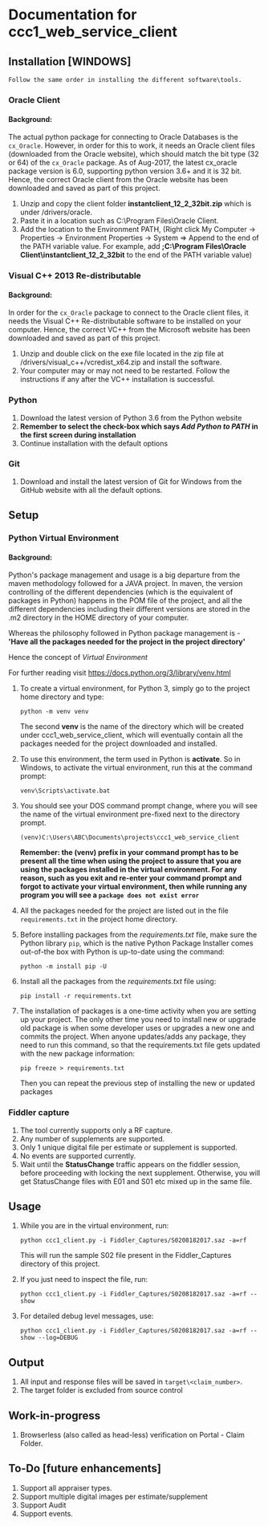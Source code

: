 # Documentation for ccc1_web_service_client
## Installation [WINDOWS]
```
Follow the same order in installing the different software\tools.
```
### Oracle Client
#### Background:

The actual python package for connecting to Oracle Databases is the `cx_Oracle`. However, in order for this to work, it needs an Oracle client files (downloaded from the Oracle website), which should match the bit type (32 or 64) of the `cx_Oracle` package. As of Aug-2017, the latest cx_oracle package version is 6.0, supporting python version 3.6+ and it is 32 bit. Hence, the correct Oracle client from the Oracle website has been downloaded and saved as part of this project.

1. Unzip and copy the client folder **instantclient_12_2_32bit.zip** which is under /drivers/oracle.
1. Paste it in a location such as C:\Program Files\Oracle Client.
1. Add the location to the Environment PATH, (Right click My Computer -> Properties -> Environment Properties -> System => Append to the end of the PATH variable value. For example, add **;C:\Program Files\Oracle Client\instantclient_12_2_32bit** to the end of the PATH variable value)

### Visual C++ 2013 Re-distributable
#### Background:

In order for the `cx_Oracle` package to connect to the Oracle client files, it needs the Visual C++ Re-distributable software to be installed on your computer. Hence, the correct VC++ from the Microsoft website has been downloaded and saved as part of this project.

1. Unzip and double click on the exe file located in the zip file at /drivers/visual_c++/vcredist_x64.zip and install the software.
1. Your computer may or may not need to be restarted. Follow the instructions if any after the VC++ installation is successful.

### Python
1. Download the latest version of Python 3.6 from the Python website
1. **Remember to select the check-box which says *Add Python to PATH* in the first screen during installation**
1. Continue installation with the default options

### Git
1. Download and install the latest version of Git for Windows from the GitHub website with all the default options.


## Setup

### Python Virtual Environment
#### Background:

Python's package management and usage is a big departure from the maven methodology followed for a JAVA project. In maven, the version controlling of the different dependencies (which is the equivalent of packages in Python) happens in the POM file of the project, and all the different dependencies including their different versions are stored in the .m2 directory in the HOME directory of your computer.

Whereas the philosophy followed in Python package management is - **'Have all the packages needed for the project in the project directory'**

Hence the concept of *Virtual Environment*

For further reading visit https://docs.python.org/3/library/venv.html

1. To create a virtual environment, for Python 3, simply go to the project home directory and type:
   
   `python -m venv venv`
   
   The second **venv** is the name of the directory which will be created under ccc1_web_service_client, which will eventually contain all the packages needed for the project downloaded and installed.
1. To use this environment, the term used in Python is **activate**. So in Windows, to activate the virtual environment, run this at the command prompt:

   `venv\Scripts\activate.bat`
1. You should see your DOS command prompt change, where you will see the name of the virtual environment pre-fixed next to the directory prompt.

   `(venv)C:\Users\ABC\Documents\projects\ccc1_web_service_client`
   
   **Remember: the (venv) prefix in your command prompt has to be present all the time when using the project to assure that you are using the packages installed in the virtual environment. For any reason, such as you exit and re-enter your command prompt and forgot to activate your virtual environment, then while running any program you will see a `package does not exist error`**
   
1. All the packages needed for the project are listed out in the file `requirements.txt` in the project home directory.
1. Before installing packages from the *requirements.txt* file, make sure the Python library `pip`, which is the native Python Package Installer comes out-of-the box with Python is up-to-date using the command:
   
   `python -m install pip -U`

1. Install all the packages from the *requirements.txt* file using:
   
   `pip install -r requirements.txt`
   
1. The installation of packages is a one-time activity when you are setting up your project. The only other time you need to install new or upgrade old package is when some developer uses or upgrades a new one and commits the project. When anyone updates/adds any package, they need to run this command, so that the requirements.txt file gets updated with the new package information:
   
   `pip freeze > requirements.txt`
   
   Then you can repeat the previous step of installing the new or updated packages

### Fiddler capture
1. The tool currently supports only a RF capture.
1. Any number of supplements are supported.
1. Only 1 unique digital file per estimate or supplement is supported.
1. No events are supported currently.
1. Wait until the **StatusChange** traffic appears on the fiddler session, before proceeding with locking the next supplement. Otherwise, you will get StatusChange files with E01 and S01 etc mixed up in the same file.


## Usage

1. While you are in the virtual environment, run:
   
   `python ccc1_client.py -i Fiddler_Captures/S0208182017.saz -a=rf`
   
   This will run the sample S02 file present in the Fiddler_Captures directory of this project.

1. If you just need to inspect the file, run:

   `python ccc1_client.py -i Fiddler_Captures/S0208182017.saz -a=rf --show`

1. For detailed debug level messages, use:

   `python ccc1_client.py -i Fiddler_Captures/S0208182017.saz -a=rf --show --log=DEBUG`

## Output

1. All input and response files will be saved in `target\<claim_number>`.
1. The target folder is excluded from source control

## Work-in-progress

1. Browserless (also called as head-less) verification on Portal - Claim Folder.

## To-Do [future enhancements]

1. Support all appraiser types.
1. Support multiple digital images per estimate/supplement
1. Support Audit
1. Support events.

